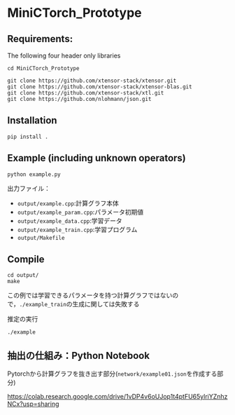 # MiniCTorch_Prototype


## Requirements:
The following four header only libraries
```
cd MiniCTorch_Prototype

git clone https://github.com/xtensor-stack/xtensor.git
git clone https://github.com/xtensor-stack/xtensor-blas.git
git clone https://github.com/xtensor-stack/xtl.git
git clone https://github.com/nlohmann/json.git
```

## Installation

```
pip install .
```

## Example (including unknown operators)
```
python example.py
```

出力ファイル：
- `output/example.cpp`:計算グラフ本体
- `output/example_param.cpp`:パラメータ初期値
- `output/example_data.cpp`:学習データ
- `output/example_train.cpp`:学習プログラム
- `output/Makefile`

## Compile
```
cd output/
make
```
この例では学習できるパラメータを持つ計算グラフではないので，`./example_train`の生成に関しては失敗する


推定の実行
```
./example
```


## 抽出の仕組み：Python Notebook
Pytorchから計算グラフを抜き出す部分(`network/example01.json`を作成する部分)

https://colab.research.google.com/drive/1vDP4v6oUJop1t4ptFU65ylriYZnhzNCx?usp=sharing
